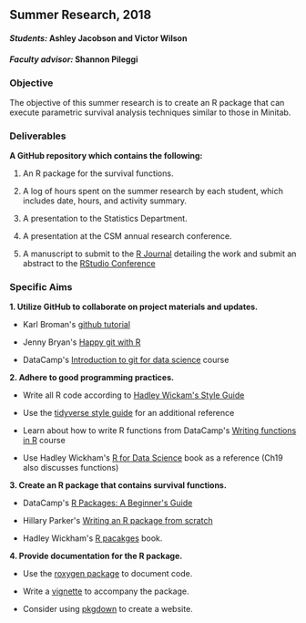 ## Summer Research, 2018

#### _Students:_ Ashley Jacobson and Victor Wilson

#### _Faculty advisor:_ Shannon Pileggi

### Objective

The objective of this summer research is to create an R package that can execute parametric survival analysis techniques similar to those in Minitab.

### Deliverables

**A GitHub repository which contains the following:**

1.  An R package for the survival functions.

2.  A log of hours spent on the summer research by each student, which includes date, hours, and activity summary.

3.  A presentation to the Statistics Department.

4.  A presentation at the CSM annual research conference.

5.  A manuscript to submit to the [R Journal](https://journal.r-project.org/) detailing the work and submit an abstract to the [RStudio Conference](https://www.rstudio.com/conference/)

### Specific Aims

**1.  Utilize GitHub to collaborate on project materials and updates.**

  * Karl Broman's [github tutorial](http://kbroman.org/github_tutorial/)

  * Jenny Bryan's [Happy git with R](http://happygitwithr.com/) 
  
  * DataCamp's [Introduction to git for data science](https://www.datacamp.com/courses/introduction-to-git-for-data-science) course


**2.  Adhere to good programming practices.**
  
  * Write all R code according to [Hadley Wickam's Style Guide](http://adv-r.had.co.nz/Style.html)
  
  * Use the [tidyverse style guide](http://style.tidyverse.org/) for an additional reference
  
  * Learn about how to write R functions from DataCamp's [Writing functions in R](https://www.datacamp.com/courses/writing-functions-in-r) course 
  
  * Use Hadley Wickham's [R for Data Science](http://r4ds.had.co.nz/) book as a reference (Ch19 also discusses functions)
  
  **3.  Create an R package that contains survival functions.**

  *  DataCamp's [R Packages: A Beginner's Guide](https://www.datacamp.com/community/tutorials/r-packages-guide)
    
  *  Hillary Parker's [Writing an R package from scratch](https://hilaryparker.com/2014/04/29/writing-an-r-package-from-scratch/)
  
  *  Hadley Wickham's [R pacakges](http://r-pkgs.had.co.nz/) book.
  
   **4.  Provide documentation for the R package.**

  *  Use the [roxygen package](https://cran.r-project.org/web/packages/roxygen2/vignettes/roxygen2.html) to document code.
  
  *  Write a [vignette](http://r-pkgs.had.co.nz/vignettes.html) to accompany the package.
  
  *  Consider using [pkgdown](http://pkgdown.r-lib.org/index.html) to create a website. 
  

  

